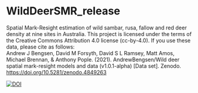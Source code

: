 # WildDeerSMR_release
Spatial Mark-Resight estimation of wild sambar, rusa, fallow and red deer density at nine sites in Australia. 
This project is licensed under the terms of the Creative Commons Attribution 4.0 license (cc-by-4.0).
If you use these data, please cite as follows:  
Andrew J Bengsen, David M Forsyth, David S L Ramsey, Matt Amos, Michael Brennan, & Anthony Pople. (2021). AndrewBengsen/Wild deer spatial mark-resight models and data (v1.0.1-alpha) [Data set]. Zenodo. https://doi.org/10.5281/zenodo.4849263  

[![DOI](https://zenodo.org/badge/DOI/10.5281/zenodo.4849263.svg)](https://doi.org/10.5281/zenodo.4849263)
